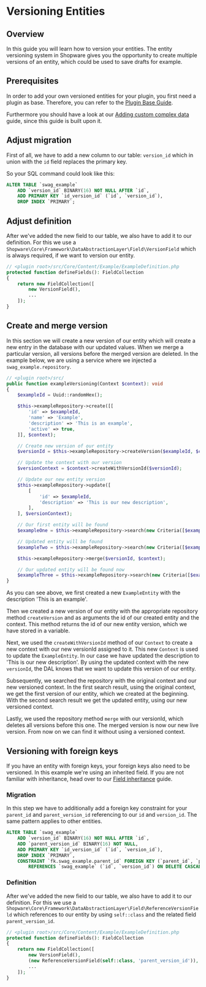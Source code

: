# Versioning Entities

## Overview

In this guide you will learn how to version your entities. The entity versioning system in Shopware gives you the opportunity to create multiple versions of an entity, which could be used to save drafts for example.

## Prerequisites

In order to add your own versioned entities for your plugin, you first need a plugin as base. Therefore, you can refer to the [Plugin Base Guide](../../plugin-base-guide).

Furthermore you should have a look at our [Adding custom complex data](add-custom-complex-data) guide, since this guide is built upon it.

## Adjust migration

First of all, we have to add a new column to our table: `version_id` which in union with the `id` field replaces the primary key.

So your SQL command could look like this:

```sql
ALTER TABLE `swag_example`
    ADD `version_id` BINARY(16) NOT NULL AFTER `id`,
    ADD PRIMARY KEY `id_version_id` (`id`, `version_id`),
    DROP INDEX `PRIMARY`;
```

## Adjust definition

After we've added the new field to our table, we also have to add it to our definition. For this we use a `Shopware\Core\Framework\DataAbstractionLayer\Field\VersionField` which is always required, if we want to version our entity.

```php
// <plugin root>/src/Core/Content/Example/ExampleDefinition.php
protected function defineFields(): FieldCollection
{
    return new FieldCollection([
        new VersionField(),
        ...
    ]);
}
```

## Create and merge version

In this section we will create a new version of our entity which will create a new entry in the database with our updated values. When we merge a particular version, all versions before the merged version are deleted. In the example below, we are using a service where we injected a `swag_example.repository`.

```php
// <plugin root>/src/
public function exampleVersioning(Context $context): void
{
    $exampleId = Uuid::randomHex();

    $this->exampleRepository->create([[
        'id' => $exampleId,
        'name' => 'Example',
        'description' => 'This is an example',
        'active' => true,
    ]], $context);

    // Create new version of our entity
    $versionId = $this->exampleRepository->createVersion($exampleId, $context);

    // Update the context with our version
    $versionContext = $context->createWithVersionId($versionId);

    // Update our new entity version
    $this->exampleRepository->update([
        [
            'id' => $exampleId,
            'description' => 'This is our new description',
        ],
    ], $versionContext);

    // Our first entity will be found
    $exampleOne = $this->exampleRepository->search(new Criteria([$exampleId]), $context)->first();

    // Updated entity will be found
    $exampleTwo = $this->exampleRepository->search(new Criteria([$exampleId]), $versionContext)->first();

    $this->exampleRepository->merge($versionId, $context);

    // Our updated entity will be found now
    $exampleThree = $this->exampleRepository->search(new Criteria([$exampleId]), $context)->first();
}
```

As you can see above, we first created a new `ExampleEntity` with the description 'This is an example'.

Then we created a new version of our entity with the appropriate repository method `createVersion` and as arguments the id of our created entity and the context. This method returns the id of our new entity version, which we have stored in a variable.

Next, we used the `createWithVersionId` method of our `Context` to create a new context with our new versionId assigned to it. This new `Context` is used to update the `ExampleEntity`. In our case we have updated the description to 'This is our new description'. By using the updated context with the new `versionId`, the DAL knows that we want to update this version of our entity.

Subsequently, we searched the repository with the original context and our new versioned context. In the first search result, using the original context, we get the first version of our entity, which we created at the beginning. With the second search result we get the updated entity, using our new versioned context.

Lastly, we used the repository method `merge` with our versionId, which deletes all versions before this one. The merged version is now our new live version. From now on we can find it without using a versioned context.

## Versioning with foreign keys

If you have an entity with foreign keys, your foreign keys also need to be versioned. In this example we're using an inherited field. If you are not familiar with inheritance, head over to our [Field inheritance](field-inheritance) guide.

### Migration

In this step we have to additionally add a foreign key constraint for your `parent_id` and `parent_version_id` referencing to our `id` and `version_id`. The same pattern applies to other entities.

```sql
ALTER TABLE `swag_example`
    ADD `version_id` BINARY(16) NOT NULL AFTER `id`,
    ADD `parent_version_id` BINARY(16) NOT NULL,
    ADD PRIMARY KEY `id_version_id` (`id`, `version_id`),
    DROP INDEX `PRIMARY`,
    CONSTRAINT `fk.swag_example.parent_id` FOREIGN KEY (`parent_id`, `parent_version_id`)
        REFERENCES `swag_example` (`id`, `version_id`) ON DELETE CASCADE ON UPDATE CASCADE
```

### Definition

After we've added the new field to our table, we also have to add it to our definition. For this we use a `Shopware\Core\Framework\DataAbstractionLayer\Field\ReferenceVersionField` which references to our entity by using `self::class` and the related field `parent_version_id`.

```php
// <plugin root>/src/Core/Content/Example/ExampleDefinition.php
protected function defineFields(): FieldCollection
{
    return new FieldCollection([
        new VersionField(),
        (new ReferenceVersionField(self::class, 'parent_version_id')),
        ...
    ]);
}
```


